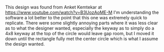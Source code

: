 This design was found from Anket Kemtekar at https://www.youtube.com/watch?v=B3UozAoME-M
I'm understanding the software a lot better to the point that this one was extremely quick to replicate. There were some slightly annoying parts where it was less clear as to what the designer wanted, especially the keyway as to simply do a 4x8 keyway at the top of the circle would leave gap room, but I moved it down until the rectangle fully met the center circle which is what I assume the design wanted. 
